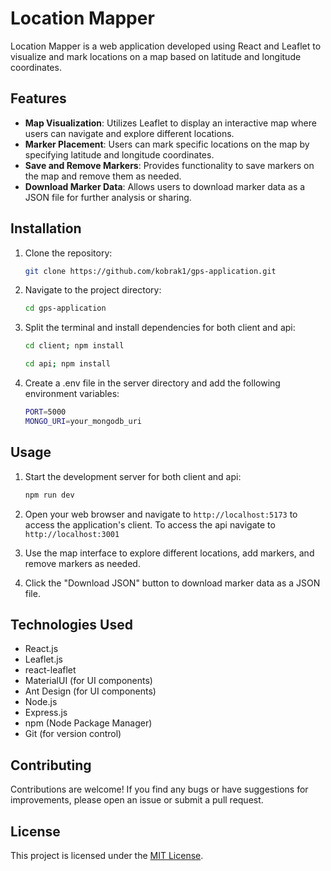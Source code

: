 # Location Mapper

Location Mapper is a web application developed using React and Leaflet to visualize and mark locations on a map based on latitude and longitude coordinates.

## Features

- **Map Visualization**: Utilizes Leaflet to display an interactive map where users can navigate and explore different locations.
- **Marker Placement**: Users can mark specific locations on the map by specifying latitude and longitude coordinates.
- **Save and Remove Markers**: Provides functionality to save markers on the map and remove them as needed.
- **Download Marker Data**: Allows users to download marker data as a JSON file for further analysis or sharing.

## Installation

1. Clone the repository:
   ```bash
   git clone https://github.com/kobrak1/gps-application.git

2. Navigate to the project directory:
   ```bash
   cd gps-application

3. Split the terminal and install dependencies for both client and api:
   ```bash
   cd client; npm install
   ```
   ```bash
   cd api; npm install
   ```
4. Create a .env file in the server directory and add the following environment variables:

    ```bash
    PORT=5000
    MONGO_URI=your_mongodb_uri

## Usage

1. Start the development server for both client and api:
   ```bash
   npm run dev
   ```

2. Open your web browser and navigate to `http://localhost:5173` to access the application's client.
   To access the api navigate to `http://localhost:3001`

3. Use the map interface to explore different locations, add markers, and remove markers as needed.

4. Click the "Download JSON" button to download marker data as a JSON file.

## Technologies Used

- React.js
- Leaflet.js
- react-leaflet
- MaterialUI (for UI components)
- Ant Design (for UI components)
- Node.js
- Express.js
- npm (Node Package Manager)
- Git (for version control)

## Contributing

Contributions are welcome! If you find any bugs or have suggestions for improvements, please open an issue or submit a pull request.

## License

This project is licensed under the [MIT License](LICENSE).
